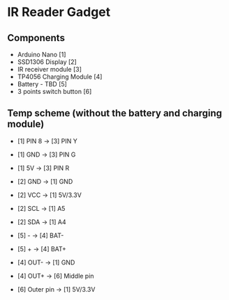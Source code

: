 # IR Reader Gadget

## Components

- Arduino Nano [1]
- SSD1306 Display [2]
- IR receiver module [3]
- TP4056 Charging Module [4]
- Battery - TBD [5]
- 3 points switch button [6]

## Temp scheme (without the battery and charging module)

- [1] PIN 8 -> [3] PIN Y
- [1] GND -> [3] PIN G
- [1] 5V -> [3] PIN R
- [2] GND -> [1] GND
- [2] VCC -> [1] 5V/3.3V
- [2] SCL -> [1] A5
- [2] SDA -> [1] A4

- [5] - -> [4] BAT-
- [5] + -> [4] BAT+
- [4] OUT- -> [1] GND
- [4] OUT+ -> [6] Middle pin
- [6] Outer pin -> [1] 5V/3.3V
